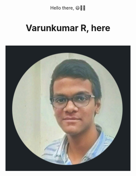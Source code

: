 <div align="center">
  <div>Hello there, 😃👋👋</div>
  <h1>Varunkumar R, here<h1>
  <img src="2022-12-20.png" width="400" height="400">
</div>
